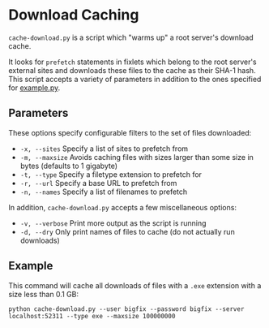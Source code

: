 Download Caching
===

`cache-download.py` is a script which "warms up" a root server's download cache.

It looks for `prefetch` statements in fixlets which belong to the root server's external sites and downloads these files to the cache as their SHA-1 hash. This script accepts a variety of parameters in addition to the ones specified for [example.py](../example/README.md). 

Parameters
---

These options specify configurable filters to the set of files downloaded:
 * `-x, --sites` Specify a list of sites to prefetch from
 * `-m, --maxsize` Avoids caching files with sizes larger than some size in bytes (defaults to 1 gigabyte)
 * `-t, --type` Specify a filetype extension to prefetch for
 * `-r, --url` Specify a base URL to prefetch from
 * `-n, --names` Specify a list of filenames to prefetch

In addition, `cache-download.py` accepts a few miscellaneous options:
 * `-v, --verbose` Print more output as the script is running
 * `-d, --dry` Only print names of files to cache (do not actually run downloads)

Example
---
This command will cache all downloads of files with a `.exe` extension with a size less than 0.1 GB:

    python cache-download.py --user bigfix --password bigfix --server localhost:52311 --type exe --maxsize 100000000
